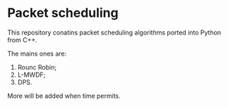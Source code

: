 Packet scheduling
==========

This repository conatins packet scheduling algorithms ported into Python from C++. 

The mains ones are:
1)  Rounc Robin;
2)  L-MWDF;
3)  DPS.

More will be added when time permits.

